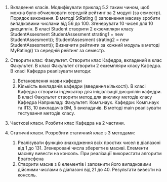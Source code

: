 1. Вкладення класів. Модифікувати приклад 5.2 таким чином, щоб можна було обчислювати середній рейтинг за 2 модулі (за семестр). 
Порядок виконання. 
В методі StRating () заповнення масиву зробити випадковими числами від 56 до 100.  Згенерувати 10 чисел для 10 дисциплін.
В класі Student створити 2 екземпляри класу StudentAssesment 
StudentAssesment strating1 = new StudentAssesment();
StudentAssesment strating2 = new StudentAssesment();
Визначити рейтинги за кожний модуль в методі MyRating() та середній рейтинг за семестр.

2. Створити клас: Факультет. Створити клас Кафедра, вкладений в клас Факультет. В класі Факультет створити 2 екземпляри класу Кафедра. В класі Кафедра реалізувати методи: 
    1) Встановлення назви кафедри
    2) Кількість викладачів кафедри (введення кількості). 
     В класі Кафедра створити індексатор для ініціалізації дисциплін кафедри. 
В класі Факультет створити метод для виклику методів класу Кафедра
Наприклад:
Факультет: Комп.наук.
Кафедри: Комп.наук та ІПЗ, 10 викладачів ВМ, 5 викладачів.
В методі main реалізувати тестування методів класу.

3. Часткові класи. Розбити  клас Кафедра на 2 частини.

4. Статичні класи. Розробити статичний клас з 3 методами:
    1) Реалізувати функцію знаходження всіх простих чисел в діапазоні від 1 до 131.  Згенеровані числа зберегти в масиві. Елементи масиву вивести на консоль. При реалізації використати алгоритм Ератосфена
    2) Створити масив з 8 елементів і заповнити його випадковими дійсними числами в діапазоні від 21 до 40. Результати вивести на консоль.
